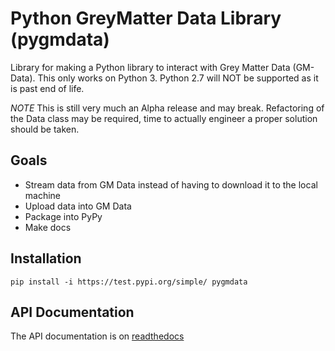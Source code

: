 # Python GreyMatter Data Library (pygmdata)

Library for making a Python library to interact with Grey Matter Data (GM-Data).
This only works on Python 3.
Python 2.7 will NOT be supported as it is past end of life.

*NOTE* This is still very much an Alpha release and may break.
Refactoring of the Data class may be required, time to actually engineer a proper solution should be taken.

## Goals

- Stream data from GM Data instead of having to download it to the local machine
- Upload data into GM Data
- Package into PyPy
- Make docs

## Installation

`pip install -i https://test.pypi.org/simple/ pygmdata`

## API Documentation

The API documentation is on [readthedocs](https://pygmdata.readthedocs.io/en/latest/)
